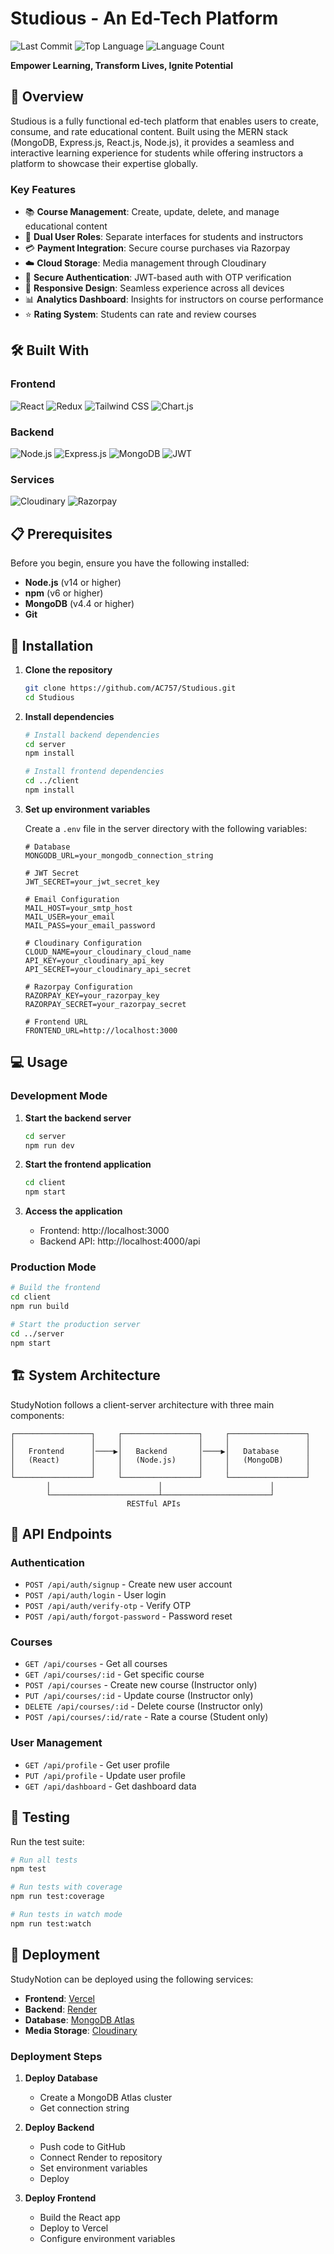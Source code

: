 # Studious - An Ed-Tech Platform

![Last Commit](https://img.shields.io/github/last-commit/AC757/Studious)
![Top Language](https://img.shields.io/github/languages/top/AC757/Studious)
![Language Count](https://img.shields.io/github/languages/count/AC757/Studious)

**Empower Learning, Transform Lives, Ignite Potential**

## 🚀 Overview

Studious is a fully functional ed-tech platform that enables users to create, consume, and rate educational content. Built using the MERN stack (MongoDB, Express.js, React.js, Node.js), it provides a seamless and interactive learning experience for students while offering instructors a platform to showcase their expertise globally.

### Key Features

- 📚 **Course Management**: Create, update, delete, and manage educational content
- 👥 **Dual User Roles**: Separate interfaces for students and instructors
- 💳 **Payment Integration**: Secure course purchases via Razorpay
- ☁️ **Cloud Storage**: Media management through Cloudinary
- 🔐 **Secure Authentication**: JWT-based auth with OTP verification
- 📱 **Responsive Design**: Seamless experience across all devices
- 📊 **Analytics Dashboard**: Insights for instructors on course performance
- ⭐ **Rating System**: Students can rate and review courses

## 🛠️ Built With

### Frontend
![React](https://img.shields.io/badge/React-20232A?style=for-the-badge&logo=react&logoColor=61DAFB)
![Redux](https://img.shields.io/badge/Redux-593D88?style=for-the-badge&logo=redux&logoColor=white)
![Tailwind CSS](https://img.shields.io/badge/Tailwind_CSS-38B2AC?style=for-the-badge&logo=tailwind-css&logoColor=white)
![Chart.js](https://img.shields.io/badge/Chart.js-FF6384?style=for-the-badge&logo=chartdotjs&logoColor=white)

### Backend
![Node.js](https://img.shields.io/badge/Node.js-339933?style=for-the-badge&logo=nodedotjs&logoColor=white)
![Express.js](https://img.shields.io/badge/Express.js-000000?style=for-the-badge&logo=express&logoColor=white)
![MongoDB](https://img.shields.io/badge/MongoDB-4EA94B?style=for-the-badge&logo=mongodb&logoColor=white)
![JWT](https://img.shields.io/badge/JWT-000000?style=for-the-badge&logo=JSON%20web%20tokens&logoColor=white)

### Services
![Cloudinary](https://img.shields.io/badge/Cloudinary-3448C5?style=for-the-badge&logo=Cloudinary&logoColor=white)
![Razorpay](https://img.shields.io/badge/Razorpay-02042B?style=for-the-badge&logo=razorpay&logoColor=3395FF)

## 📋 Prerequisites

Before you begin, ensure you have the following installed:
- **Node.js** (v14 or higher)
- **npm** (v6 or higher)
- **MongoDB** (v4.4 or higher)
- **Git**

## 🔧 Installation

1. **Clone the repository**
   ```bash
   git clone https://github.com/AC757/Studious.git
   cd Studious
   ```

2. **Install dependencies**
   ```bash
   # Install backend dependencies
   cd server
   npm install

   # Install frontend dependencies
   cd ../client
   npm install
   ```

3. **Set up environment variables**
   
   Create a `.env` file in the server directory with the following variables:
   ```env
   # Database
   MONGODB_URL=your_mongodb_connection_string
   
   # JWT Secret
   JWT_SECRET=your_jwt_secret_key
   
   # Email Configuration
   MAIL_HOST=your_smtp_host
   MAIL_USER=your_email
   MAIL_PASS=your_email_password
   
   # Cloudinary Configuration
   CLOUD_NAME=your_cloudinary_cloud_name
   API_KEY=your_cloudinary_api_key
   API_SECRET=your_cloudinary_api_secret
   
   # Razorpay Configuration
   RAZORPAY_KEY=your_razorpay_key
   RAZORPAY_SECRET=your_razorpay_secret
   
   # Frontend URL
   FRONTEND_URL=http://localhost:3000
   ```

## 💻 Usage

### Development Mode

1. **Start the backend server**
   ```bash
   cd server
   npm run dev
   ```

2. **Start the frontend application**
   ```bash
   cd client
   npm start
   ```

3. **Access the application**
   - Frontend: http://localhost:3000
   - Backend API: http://localhost:4000/api

### Production Mode

```bash
# Build the frontend
cd client
npm run build

# Start the production server
cd ../server
npm start
```

## 🏗️ System Architecture

StudyNotion follows a client-server architecture with three main components:

```
┌─────────────────┐     ┌─────────────────┐     ┌─────────────────┐
│                 │     │                 │     │                 │
│   Frontend      │────▶│   Backend       │────▶│   Database      │
│   (React)       │     │   (Node.js)     │     │   (MongoDB)     │
│                 │     │                 │     │                 │
└─────────────────┘     └─────────────────┘     └─────────────────┘
        │                        │                        │
        └────────────────────────┴────────────────────────┘
                          RESTful APIs
```

## 📡 API Endpoints

### Authentication
- `POST /api/auth/signup` - Create new user account
- `POST /api/auth/login` - User login
- `POST /api/auth/verify-otp` - Verify OTP
- `POST /api/auth/forgot-password` - Password reset

### Courses
- `GET /api/courses` - Get all courses
- `GET /api/courses/:id` - Get specific course
- `POST /api/courses` - Create new course (Instructor only)
- `PUT /api/courses/:id` - Update course (Instructor only)
- `DELETE /api/courses/:id` - Delete course (Instructor only)
- `POST /api/courses/:id/rate` - Rate a course (Student only)

### User Management
- `GET /api/profile` - Get user profile
- `PUT /api/profile` - Update user profile
- `GET /api/dashboard` - Get dashboard data

## 🧪 Testing

Run the test suite:

```bash
# Run all tests
npm test

# Run tests with coverage
npm run test:coverage

# Run tests in watch mode
npm run test:watch
```

## 🚀 Deployment

StudyNotion can be deployed using the following services:

- **Frontend**: [Vercel](https://vercel.com/)
- **Backend**: [Render](https://render.com/)
- **Database**: [MongoDB Atlas](https://www.mongodb.com/cloud/atlas)
- **Media Storage**: [Cloudinary](https://cloudinary.com/)

### Deployment Steps

1. **Deploy Database**
   - Create a MongoDB Atlas cluster
   - Get connection string

2. **Deploy Backend**
   - Push code to GitHub
   - Connect Render to repository
   - Set environment variables
   - Deploy

3. **Deploy Frontend**
   - Build the React app
   - Deploy to Vercel
   - Configure environment variables
